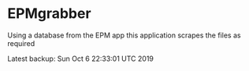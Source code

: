 # EPMgrabber
Using a database from the EPM app this application scrapes the files as required


Latest backup: Sun Oct 6 22:33:01 UTC 2019
